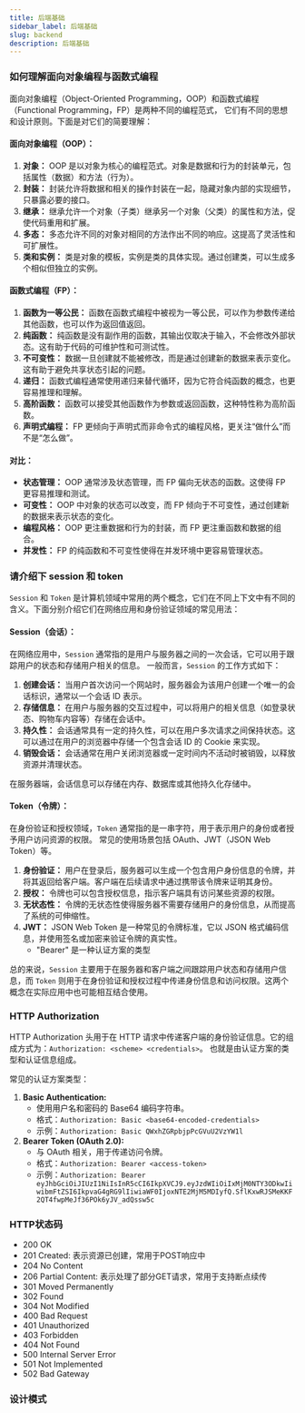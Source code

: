 ```yaml
---
title: 后端基础
sidebar_label: 后端基础
slug: backend
description: 后端基础
---
```


### 如何理解面向对象编程与函数式编程
面向对象编程（Object-Oriented Programming，OOP）和函数式编程（Functional Programming，FP）是两种不同的编程范式，
它们有不同的思想和设计原则。下面是对它们的简要理解：

#### 面向对象编程（OOP）：

1. **对象：** OOP 是以对象为核心的编程范式。对象是数据和行为的封装单元，包括属性（数据）和方法（行为）。
2. **封装：** 封装允许将数据和相关的操作封装在一起，隐藏对象内部的实现细节，只暴露必要的接口。
3. **继承：** 继承允许一个对象（子类）继承另一个对象（父类）的属性和方法，促使代码重用和扩展。
4. **多态：** 多态允许不同的对象对相同的方法作出不同的响应。这提高了灵活性和可扩展性。
5. **类和实例：** 类是对象的模板，实例是类的具体实现。通过创建类，可以生成多个相似但独立的实例。

#### 函数式编程（FP）：

1. **函数为一等公民：** 函数在函数式编程中被视为一等公民，可以作为参数传递给其他函数，也可以作为返回值返回。
2. **纯函数：** 纯函数是没有副作用的函数，其输出仅取决于输入，不会修改外部状态。这有助于代码的可维护性和可测试性。
3. **不可变性：** 数据一旦创建就不能被修改，而是通过创建新的数据来表示变化。这有助于避免共享状态引起的问题。
4. **递归：** 函数式编程通常使用递归来替代循环，因为它符合纯函数的概念，也更容易推理和理解。
5. **高阶函数：** 函数可以接受其他函数作为参数或返回函数，这种特性称为高阶函数。
6. **声明式编程：** FP 更倾向于声明式而非命令式的编程风格，更关注“做什么”而不是“怎么做”。

#### 对比：

- **状态管理：** OOP 通常涉及状态管理，而 FP 偏向无状态的函数。这使得 FP 更容易推理和测试。
- **可变性：** OOP 中对象的状态可以改变，而 FP 倾向于不可变性，通过创建新的数据来表示状态的变化。
- **编程风格：** OOP 更注重数据和行为的封装，而 FP 更注重函数和数据的组合。
- **并发性：** FP 的纯函数和不可变性使得在并发环境中更容易管理状态。


### 请介绍下 session 和 token

`Session` 和 `Token` 是计算机领域中常用的两个概念，它们在不同上下文中有不同的含义。下面分别介绍它们在网络应用和身份验证领域的常见用法：

#### Session（会话）：

在网络应用中，`Session` 通常指的是用户与服务器之间的一次会话，它可以用于跟踪用户的状态和存储用户相关的信息。
一般而言，`Session` 的工作方式如下：

1. **创建会话：** 当用户首次访问一个网站时，服务器会为该用户创建一个唯一的会话标识，通常以一个会话 ID 表示。
2. **存储信息：** 在用户与服务器的交互过程中，可以将用户的相关信息（如登录状态、购物车内容等）存储在会话中。
3. **持久性：** 会话通常具有一定的持久性，可以在用户多次请求之间保持状态。这可以通过在用户的浏览器中存储一个包含会话 ID 的 Cookie 来实现。
4. **销毁会话：** 会话通常在用户关闭浏览器或一定时间内不活动时被销毁，以释放资源并清理状态。

在服务器端，会话信息可以存储在内存、数据库或其他持久化存储中。

#### Token（令牌）：

在身份验证和授权领域，`Token` 通常指的是一串字符，用于表示用户的身份或者授予用户访问资源的权限。
常见的使用场景包括 OAuth、JWT（JSON Web Token）等。

1. **身份验证：** 用户在登录后，服务器可以生成一个包含用户身份信息的令牌，并将其返回给客户端。客户端在后续请求中通过携带该令牌来证明其身份。
2. **授权：** 令牌也可以包含授权信息，指示客户端具有访问某些资源的权限。
3. **无状态性：** 令牌的无状态性使得服务器不需要存储用户的身份信息，从而提高了系统的可伸缩性。
4. **JWT：** JSON Web Token 是一种常见的令牌标准，它以 JSON 格式编码信息，并使用签名或加密来验证令牌的真实性。
   - "Bearer" 是一种认证方案的类型

总的来说，`Session` 主要用于在服务器和客户端之间跟踪用户状态和存储用户信息，而 `Token` 则用于在身份验证和授权过程中传递身份信息和访问权限。这两个概念在实际应用中也可能相互结合使用。

### HTTP Authorization
HTTP Authorization 头用于在 HTTP 请求中传递客户端的身份验证信息。它的组成方式为：`Authorization: <scheme> <credentials>`。
也就是由认证方案的类型和认证信息组成。

常见的认证方案类型：

1. **Basic Authentication:**
    - 使用用户名和密码的 Base64 编码字符串。
    - 格式：`Authorization: Basic <base64-encoded-credentials>`
    - 示例：`Authorization: Basic QWxhZGRpbjpPcGVuU2VzYW1l`
2. **Bearer Token (OAuth 2.0):**
    - 与 OAuth 相关，用于传递访问令牌。
    - 格式：`Authorization: Bearer <access-token>`
    - 示例：`Authorization: Bearer eyJhbGciOiJIUzI1NiIsInR5cCI6IkpXVCJ9.eyJzdWIiOiIxMjM0NTY3ODkwIiwibmFtZSI6IkpvaG4gRG9lIiwiaWF0IjoxNTE2MjM5MDIyfQ.SflKxwRJSMeKKF2QT4fwpMeJf36POk6yJV_adQssw5c`

### HTTP状态码
- 200 OK
- 201 Created: 表示资源已创建，常用于POST响应中
- 204 No Content
- 206 Partial Content: 表示处理了部分GET请求，常用于支持断点续传
- 301 Moved Permanently
- 302 Found
- 304 Not Modified
- 400 Bad Request
- 401 Unauthorized
- 403 Forbidden
- 404 Not Found
- 500 Internal Server Error
- 501 Not Implemented
- 502 Bad Gateway

### 设计模式


